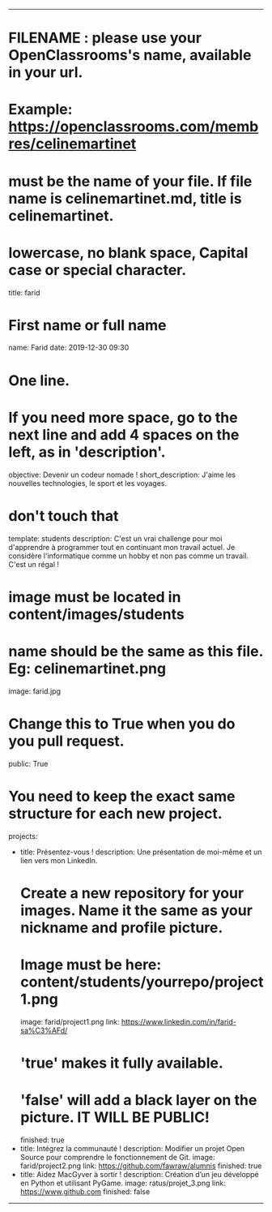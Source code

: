 ---

# FILENAME : please use your OpenClassrooms's name, available in your url.
# Example: https://openclassrooms.com/membres/celinemartinet
# must be the name of your file. If file name is celinemartinet.md, title is celinemartinet.
# lowercase, no blank space, Capital case or special character.
title: farid

# First name or full name
name: Farid
date: 2019-12-30 09:30

# One line.
# If you need more space, go to the next line and add 4 spaces on the left, as in 'description'.
objective: Devenir un codeur nomade !
short_description: J'aime les nouvelles technologies, le sport et les voyages.

# don't touch that
template: students
description:
    C'est un vrai challenge pour moi d'apprendre à programmer tout en continuant mon travail actuel. Je considère l'informatique comme un hobby et non pas comme un travail. C'est un régal ! 

# image must be located in content/images/students
# name should be the same as this file. Eg: celinemartinet.png
image: farid.jpg

# Change this to True when you do you pull request.
public: True

# You need to keep the exact same structure for each new project.
projects:
  - title: Présentez-vous !
    description: Une présentation de moi-même et un lien vers mon LinkedIn.
    # Create a new repository for your images. Name it the same as your nickname and profile picture.
    # Image must be here: content/students/yourrepo/project1.png
    image: farid/project1.png
    link: https://www.linkedin.com/in/farid-sa%C3%AFd/
    # 'true' makes it fully available.
    # 'false' will add a black layer on the picture. IT WILL BE PUBLIC!
    finished: true
  - title: Intégrez la communauté !
    description: Modifier un projet Open Source pour comprendre le fonctionnement de Git. 
    image: farid/project2.png
    link: https://github.com/fawraw/alumnis
    finished: true
  - title: Aidez MacGyver à sortir !
    description: Création d’un jeu développé en Python et utilisant PyGame.
    image: ratus/projet_3.png
    link: https://www.github.com
    finished: false
---